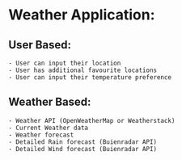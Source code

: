 # Weather Application:
## User Based:
    - User can input their location
    - User has additional favourite locations
    - User can input their temperature preference
## Weather Based:
    - Weather API (OpenWeatherMap or Weatherstack)
    - Current Weather data
    - Weather forecast
    - Detailed Rain forecast (Buienradar API)
    - Detailed Wind forecast (Buienradar API)